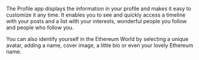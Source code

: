 The Profile app displays the information in your profile and makes it easy to customize it any time. It enables you to see and quickly access a timeline with your posts and a list with your interests, wonderful people you follow and people who follow you. 

You can also identify yourself in the Ethereum World by selecting a unique avatar, adding a name, cover image, a little bio or even your lovely Ethereum name.